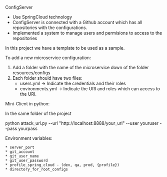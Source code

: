 ConfigServer

* Use SpringCloud technology
* ConfigServer is connected with a Github account which has all repositories with the configurations.
* Implemented a system to manage users and permisions to access to the repositories 

In this project we have a template to be used as a sample.

To add a new microservice configuration:

1. Add a folder with the name of the microservice down of the folder resources/configs
2. Each folder should have two files:
    * users.yml -> Indicate the credentials and their roles
    * environments.yml -> Indicate the URI and roles which can access to the URI.

Mini-Client in python:

In the same folder of the project


python attack_url.py --url "http://localhost:8888/your_url" --user youruser --pass yourpass


Environment variables:

    * server_port
    * git_account
    * git_user_name
    * git_user_password
    * profile_spring_cloud - (dev, qa, prod, {profile})
    * directory_for_root_configs
